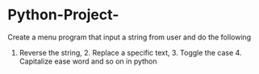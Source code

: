 # Python-Project-
Create a menu program that input a string from user and do the following
1. Reverse the string, 2. Replace a specific text, 3. Toggle the case 4. Capitalize ease word and so on in python 
